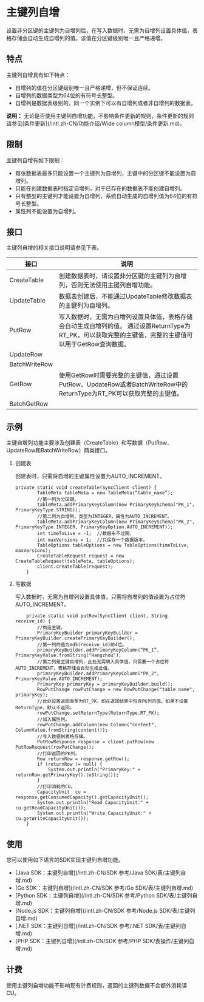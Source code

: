 # 主键列自增

设置非分区键的主键列为自增列后，在写入数据时，无需为自增列设置具体值，表格存储会自动生成自增列的值。该值在分区键级别唯一且严格递增。

## 特点

主键列自增具有如下特点：

-   自增列的值在分区键级别唯一且严格递增，但不保证连续。
-   自增列的数据类型为64位的有符号长整型。
-   自增列是数据表级别的，同一个实例下可以有自增列或者非自增列的数据表。

**说明：** 无论是否使用主键列自增功能，不影响条件更新的规则，条件更新的规则请参见[条件更新](/intl.zh-CN/功能介绍/Wide column模型/条件更新.md)。

## 限制

主键列自增有如下限制：

-   每张数据表最多只能设置一个主键列为自增列，主键中的分区键不能设置为自增列。
-   只能在创建数据表时指定自增列，对于已存在的数据表不能创建自增列。
-   只有整型的主键列才能设置为自增列，系统自动生成的自增列值为64位的有符号长整型。
-   属性列不能设置为自增列。

## 接口

主键列自增的相关接口说明请参见下表。

|接口|说明|
|--|--|
|CreateTable|创建数据表时，请设置非分区键的主键列为自增列，否则无法使用主键列自增功能。|
|UpdateTable|数据表创建后，不能通过UpdateTable修改数据表的主键列为自增列。|
|PutRow|写入数据时，无需为自增列设置具体值，表格存储会自动生成自增列的值。 通过设置ReturnType为RT\_PK，可以获取完整的主键值，完整的主键值可以用于GetRow查询数据。 |
|UpdateRow|
|BatchWriteRow|
|GetRow|使用GetRow时需要完整的主键值，通过设置PutRow、UpdateRow或者BatchWriteRow中的ReturnType为RT\_PK可以获取完整的主键值。|
|BatchGetRow|

## 示例

主键自增列功能主要涉及创建表（CreateTable）和写数据（PutRow、UpdateRow和BatchWriteRow）两类接口。

1.  创建表

    创建表时，只需将自增的主键属性设置为AUTO\_INCREMENT。

    ```
    private static void createTable(SyncClient client) {
            TableMeta tableMeta = new TableMeta(“table_name”);
            //第一列为分区键。
            tableMeta.addPrimaryKeyColumn(new PrimaryKeySchema("PK_1", PrimaryKeyType.STRING));
            //第二列为自增列，类型为INTEGER，属性为AUTO_INCREMENT。
            tableMeta.addPrimaryKeyColumn(new PrimaryKeySchema("PK_2", PrimaryKeyType.INTEGER, PrimaryKeyOption.AUTO_INCREMENT));
            int timeToLive = -1;  //数据永不过期。
            int maxVersions = 1;  //只保存一个数据版本。
            TableOptions tableOptions = new TableOptions(timeToLive, maxVersions);
            CreateTableRequest request = new CreateTableRequest(tableMeta, tableOptions);
            client.createTable(request);
        }
    ```

2.  写数据

    写入数据时，无需为自增列设置具体值，只需将自增列的值设置为占位符AUTO\_INCREMENT。

    ```
        private static void putRow(SyncClient client, String receive_id) {
            //构造主键。
            PrimaryKeyBuilder primaryKeyBuilder = PrimaryKeyBuilder.createPrimaryKeyBuilder();
            //第一列的值为md5(receive_id)前4位。
            primaryKeyBuilder.addPrimaryKeyColumn(“PK_1”, PrimaryKeyValue.fromString("Hangzhou");
            //第二列是主键自增列，此处无需填入具体值，只需要一个占位符AUTO_INCREMENT，表格存储会自动生成此值。
            primaryKeyBuilder.addPrimaryKeyColumn("PK_2", PrimaryKeyValue.AUTO_INCREMENT);
            PrimaryKey primaryKey = primaryKeyBuilder.build();
            RowPutChange rowPutChange = new RowPutChange("table_name", primaryKey);
            //此处设置返回类型为RT_PK，即在返回结果中包含PK列的值。如果不设置ReturnType，默认不返回。
            rowPutChange.setReturnType(ReturnType.RT_PK);
            //加入属性列。
            rowPutChange.addColumn(new Column("content", ColumnValue.fromString(content)));
            //写入数据到表格存储。
            PutRowResponse response = client.putRow(new PutRowRequest(rowPutChange));
            //打印返回的PK列。
            Row returnRow = response.getRow();
            if (returnRow != null) {
                System.out.println("PrimaryKey:" + returnRow.getPrimaryKey().toString());
            }
            //打印消耗的CU。
            CapacityUnit  cu = response.getConsumedCapacity().getCapacityUnit();
            System.out.println("Read CapacityUnit:" + cu.getReadCapacityUnit());
            System.out.println("Write CapacityUnit:" + cu.getWriteCapacityUnit());
        }
    ```


## 使用

您可以使用如下语言的SDK实现主键列自增功能。

-   [Java SDK：主键列自增](/intl.zh-CN/SDK 参考/Java SDK/表/主键列自增.md)
-   [Go SDK：主键列自增](/intl.zh-CN/SDK 参考/Go SDK/表/主键列自增.md)
-   [Python SDK：主键列自增](/intl.zh-CN/SDK 参考/Python SDK/表/主键列自增.md)
-   [Node.js SDK：主键列自增](/intl.zh-CN/SDK 参考/Node.js SDK/表/主键列自增.md)
-   [.NET SDK：主键列自增](/intl.zh-CN/SDK 参考/.NET SDK/表/主键列自增.md)
-   [PHP SDK：主键列自增](/intl.zh-CN/SDK 参考/PHP SDK/表操作/主键列自增.md)

## 计费

使用主键列自增功能不影响现有计费规则，返回的主键列数据不会额外消耗读CU。

